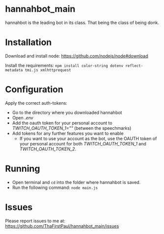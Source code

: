 # hannahbot_main
hannahbot is the leading bot in its class. That being the class of being donk.

# Installation 
Download and install node:
https://github.com/nodejs/node#download

Install the requirements:
`npm install color-string dotenv reflect-metadata tmi.js xmlhttprequest`

# Configuration
Apply the correct auth-tokens:
- Go to the directory where you downloaded hannahbot
- Open *.env*
- Add the oauth token for your personal account to *TWITCH_OAUTH_TOKEN_1=""* (between the speechmarks)
- Add tokens for any further features you want to enable
  - If you want to use your account as the bot, use the OAUTH token of your personal account for both *TWITCH_OAUTH_TOKEN_1* and *TWITCH_OAUTH_TOKEN_2*.

# Running
- Open terminal and `cd` into the folder where hannahbot is saved.
- Run the following command:
`node main.js`

# Issues
Please report issues to me at:\
https://github.com/ThaFirstPaul/hannahbot_main/issues
